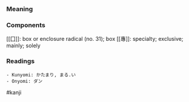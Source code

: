 ### Meaning



### Components

[[囗]]: box or enclosure radical (no. 31); box [[專]]: specialty; exclusive; mainly; solely

### Readings

```
- Kunyomi: かたまり, まる.い
- Onyomi: ダン
```

#kanji